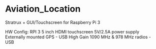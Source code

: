 # Aviation_Location
Stratrux + GUI/Touchscreen for Raspberry Pi 3

HW Config: 
	RPI 3 
 	5 inch HDMI touchscreen 
	5V/2.5A power supply
	Externally mounted GPS - USB
	High Gain 1090 MHz & 978 MHz radios - USB

